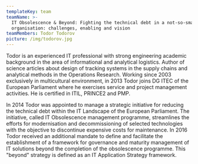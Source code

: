 ```yaml
---
templateKey: team
teamName: >-
  IT Obsolescence & Beyond: Fighting the technical debt in a not-so-small
  organisation: challenges, enabling and vision 
teamMembers: Todor Todorov
picture: /img/todorov.jpg
---
```

Todor is an experienced IT professional with strong engineering academic background in the area of informational and analytical logistics. Author of science articles about design of tracking systems in the supply chains and analytical methods in the Operations Research. Working since 2003 exclusively in multicultural environment, in 2013 Todor joins DG ITEC of the European Parliament where he exercises service and project management activities. He is certified in ITIL, PRINCE2 and PMP.

In 2014 Todor was appointed to manage a strategic initiative for reducing the technical debt within the IT Landscape of the European Parliament. The initiative, called IT Obsolescence management programme, streamlines the efforts for modernisation and decommissioning of selected technologies with the objective to discontinue expensive costs for maintenance. In 2016 Todor received an additional mandate to define and facilitate the establishment of a framework for governance and maturity management of IT solutions beyond the completion of the obsolescence programme. This "beyond" strategy is defined as an IT Application Strategy framework.
